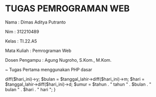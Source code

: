 # TUGAS PEMROGRAMAN WEB

Nama  : Dimas Aditya Putranto

Nim   : 312210489

Kelas : TI.22.A5

Mata Kuliah : Pemrograman Web

Dosen Pengampu : Agung Nugroho, S.Kom., M.Kom.

~ Tugas Pertama menggunakan PHP dasar

<?php

if (isset($_POST['submit'])) {
  $nama = $_POST["nama"];
  $pekerjaan = $_POST["pekerjaan"];

  if ($pekerjaan == "Software Engineer") {
    $gaji = 23000000;
  } else if ($pekerjaan == "Data Analyst") {
    $gaji = 25000000;
  } else if ($pekerjaan == "Design Graphic") {
    $gaji = 19000000;
  } else if ($pekerjaan == "Network Engineer") {
    $gaji = 22000000;
  } else if ($pekerjaan == "QA Engineer") {
    $gaji = 18000000;
  } else if ($pekerjaan == "DevOps Engineer") {
    $gaji = 23500000;
  } else {
    $gaji = 0;
  }

  $tanggal_lahir = new DateTime($_POST['tanggal_lahir']);

  $hari_ini = new DateTime('today');
  $tahun = $tanggal_lahir->diff($hari_ini)->y;
  $bulan = $tanggal_lahir->diff($hari_ini)->m;
  $hari = $tanggal_lahir->diff($hari_ini)->d;

  $umur = $tahun . " tahun " . $bulan . " bulan " . $hari . " hari ";
}
